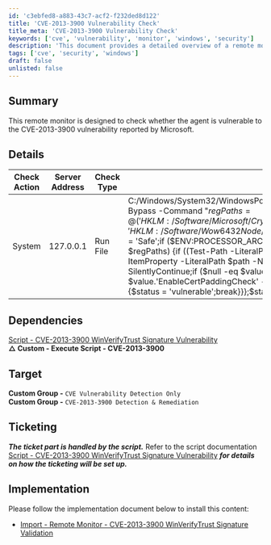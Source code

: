 ```yaml
---
id: 'c3ebfed8-a883-43c7-acf2-f232ded8d122'
title: 'CVE-2013-3900 Vulnerability Check'
title_meta: 'CVE-2013-3900 Vulnerability Check'
keywords: ['cve', 'vulnerability', 'monitor', 'windows', 'security']
description: 'This document provides a detailed overview of a remote monitor designed to check if an agent is vulnerable to the CVE-2013-3900 vulnerability reported by Microsoft. It includes implementation details, dependencies, and ticketing information.'
tags: ['cve', 'security', 'windows']
draft: false
unlisted: false
---
```


## Summary

This remote monitor is designed to check whether the agent is vulnerable to the CVE-2013-3900 vulnerability reported by Microsoft.

## Details

| Check Action | Server Address | Check Type | Check Value | Comparator | Interval | Result |
|--------------|----------------|------------|-------------|-------------|----------|--------|
| System       | 127.0.0.1      | Run File   | C:/Windows/System32/WindowsPowerShell/v1.0/powershell.exe -ExecutionPolicy Bypass -Command "$regPaths = @('HKLM:/Software/Microsoft/Cryptography/Wintrust/Config','HKLM:/Software/Wow6432Node/Microsoft/Cryptography/Wintrust/Config');$status = 'Safe';if ($ENV:PROCESSOR_ARCHITECTURE -eq 'AMD64') {foreach ($path in $regPaths) {if ((Test-Path -LiteralPath $path) -eq $true) {$value = Get-ItemProperty -LiteralPath $path -Name 'EnableCertPaddingCheck' -ErrorAction SilentlyContinue;if ($null -eq $value.'EnableCertPaddingCheck' -or $value.'EnableCertPaddingCheck' -ne '1') {$status = 'vulnerable';break}}else {$status = 'vulnerable';break}}};$status" | Does Not Contain | 300 | vulnerable |

## Dependencies

[Script - CVE-2013-3900 WinVerifyTrust Signature Vulnerability](<../scripts/CVE-2013-3900 WinVerifyTrust Signature Vulnerability.md>)  
**△ Custom - Execute Script - CVE-2013-3900**

## Target

**Custom Group -** `CVE Vulnerability Detection Only`  
**Custom Group -** `CVE-2013-3900 Detection & Remediation`

## Ticketing

**_The ticket part is handled by the script._** Refer to the script documentation [Script - CVE-2013-3900 WinVerifyTrust Signature Vulnerability](<../scripts/CVE-2013-3900 WinVerifyTrust Signature Vulnerability.md>) **_for details on how the ticketing will be set up._**

## Implementation

Please follow the implementation document below to install this content:
- [Import - Remote Monitor - CVE-2013-3900 WinVerifyTrust Signature Validation](<./Import - Remote Monitor - CVE-2013-3900 WinVerifyTrust Signature Validation.md>)
